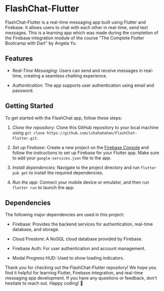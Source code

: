 # FlashChat-Flutter


FlashChat-Flutter is a real-time messaging app built using Flutter and Firebase. It allows users to chat with each other in real-time, send text messages. This is a learning app which was made during the completion of the Firebase integration module of the course "The Complete Flutter Bootcamp with Dart" by Angela Yu.

## Features

- *Real-Time Messaging:* Users can send and receive messages in real-time, creating a seamless chatting experience.

- *Authentication:* The app supports user authentication using email and password.


## Getting Started

To get started with the FlashChat app, follow these steps:

1. *Clone the repository:* Clone this GitHub repository to your local machine using `git clone https://github.com/ishahahahan/FlashChat-Flutter.git`.

2. *Set up Firebase:* Create a new project on the [Firebase Console](https://console.firebase.google.com/) and follow the instructions to set up Firebase for your Flutter app. Make sure to add your `google-services.json` file to the app.

3. *Install dependencies:* Navigate to the project directory and run `flutter pub get` to install the required dependencies.

4. *Run the app:* Connect your mobile device or emulator, and then run `flutter run` to launch the app.

## Dependencies

The following major dependencies are used in this project:

- Firebase: Provides the backend services for authentication, real-time database, and storage.

- Cloud Firestore: A NoSQL cloud database provided by Firebase.

- Firebase Auth: For user authentication and account management.

- Modal Progress HUD: Used to show loading indicators.



Thank you for checking out the FlashChat-Flutter repository! We hope you find it helpful for learning Flutter, Firebase integration, and real-time messaging app development. If you have any questions or feedback, don't hesitate to reach out. Happy coding! 🚀
